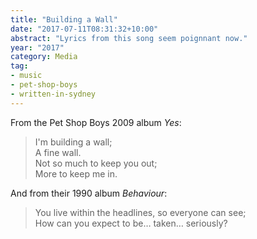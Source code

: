 ```yaml
---
title: "Building a Wall"
date: "2017-07-11T08:31:32+10:00"
abstract: "Lyrics from this song seem poignnant now."
year: "2017"
category: Media
tag:
- music
- pet-shop-boys
- written-in-sydney
---
```

From the Pet Shop Boys 2009 album *Yes*:

> I'm building a wall;  
> A fine wall.  
> Not so much to keep you out;  
> More to keep me in.

And from their 1990 album *Behaviour*:

> You live within the headlines, so everyone can see;  
> How can you expect to be… taken… seriously?

